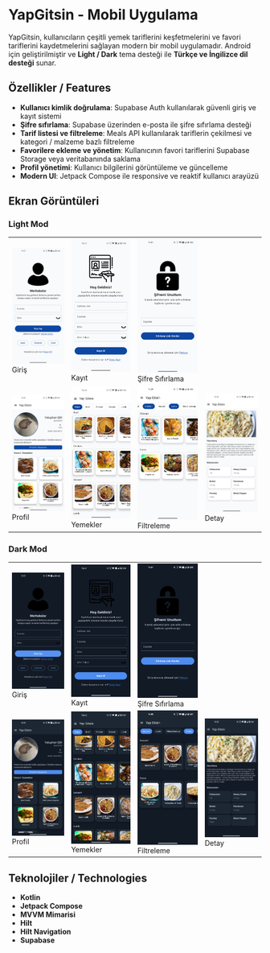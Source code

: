 # YapGitsin - Mobil Uygulama

YapGitsin, kullanıcıların çeşitli yemek tariflerini keşfetmelerini ve favori tariflerini kaydetmelerini sağlayan modern bir mobil uygulamadır. Android için geliştirilmiştir ve **Light / Dark** tema desteği ile **Türkçe ve İngilizce dil desteği** sunar.

## Özellikler / Features
- **Kullanıcı kimlik doğrulama**: Supabase Auth kullanılarak güvenli giriş ve kayıt sistemi  
- **Şifre sıfırlama**: Supabase üzerinden e-posta ile şifre sıfırlama desteği  
- **Tarif listesi ve filtreleme**: Meals API kullanılarak tariflerin çekilmesi ve kategori / malzeme bazlı filtreleme  
- **Favorilere ekleme ve yönetim**: Kullanıcının favori tariflerini Supabase Storage veya veritabanında saklama  
- **Profil yönetimi**: Kullanıcı bilgilerini görüntüleme ve güncelleme  
- **Modern UI**: Jetpack Compose ile responsive ve reaktif kullanıcı arayüzü  

## Ekran Görüntüleri

### Light Mod

<table>
  <tr>
    <td><img src="screenshots/light/login.png" width="180"/><br>Giriş</td>
    <td><img src="screenshots/light/register.png" width="180"/><br>Kayıt</td>
    <td><img src="screenshots/light/forgot.png" width="180"/><br>Şifre Sıfırlama</td>
  </tr>
  <tr>
    <td><img src="screenshots/light/profile.png" width="180"/><br>Profil</td>
    <td><img src="screenshots/light/meals.png" width="180"/><br>Yemekler</td>
    <td><img src="screenshots/light/filter.png" width="180"/><br>Filtreleme</td>
    <td><img src="screenshots/light/details.png" width="180"/><br>Detay</td>
  </tr>
</table>

### Dark Mod

<table>
  <tr>
    <td><img src="screenshots/dark/login.png" width="180"/><br>Giriş</td>
    <td><img src="screenshots/dark/register.png" width="180"/><br>Kayıt</td>
    <td><img src="screenshots/dark/forgot.png" width="180"/><br>Şifre Sıfırlama</td>
  </tr>
  <tr>
    <td><img src="screenshots/dark/profile.png" width="180"/><br>Profil</td>
    <td><img src="screenshots/dark/meals.png" width="180"/><br>Yemekler</td>
    <td><img src="screenshots/dark/filter.png" width="180"/><br>Filtreleme</td>
    <td><img src="screenshots/dark/details.png" width="180"/><br>Detay</td>
  </tr>
</table>



## Teknolojiler / Technologies
- **Kotlin**  
- **Jetpack Compose**  
- **MVVM Mimarisi**  
- **Hilt**  
- **Hilt Navigation**  
- **Supabase**
